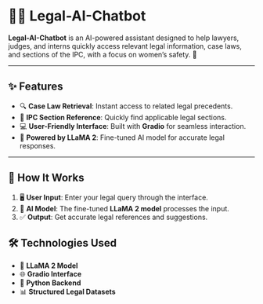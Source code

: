 # 🧑‍⚖️ Legal-AI-Chatbot  

**Legal-AI-Chatbot** is an AI-powered assistant designed to help lawyers, judges, and interns quickly access relevant legal information, case laws, and sections of the IPC, with a focus on women’s safety. 🚨  

---

## ✨ Features  

- 🔍 **Case Law Retrieval**: Instant access to related legal precedents.  
- 📜 **IPC Section Reference**: Quickly find applicable legal sections.  
- 💻 **User-Friendly Interface**: Built with **Gradio** for seamless interaction.  
- 🤖 **Powered by LLaMA 2**: Fine-tuned AI model for accurate legal responses.  

---

## 🔧 How It Works  

1. 🖥️ **User Input**: Enter your legal query through the interface.  
2. 🧠 **AI Model**: The fine-tuned **LLaMA 2 model** processes the input.  
3. ✅ **Output**: Get accurate legal references and suggestions.  


## 🛠️ Technologies Used  

- 🤖 **LLaMA 2 Model**  
- 🌐 **Gradio Interface**  
- 🐍 **Python Backend**  
- 📊 **Structured Legal Datasets**  
